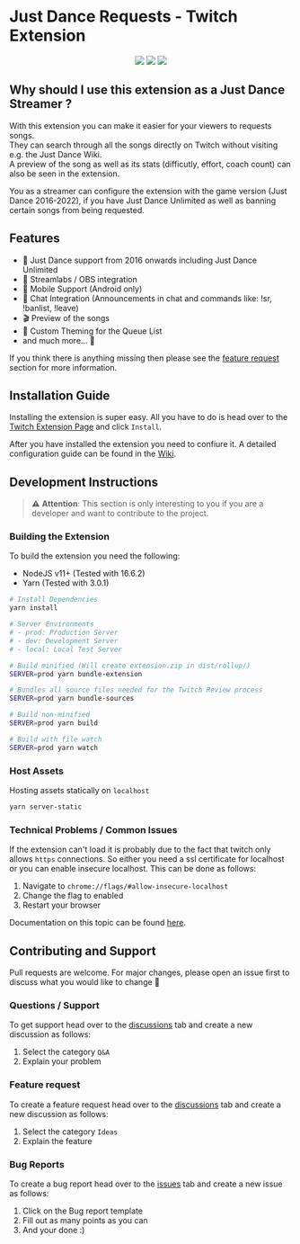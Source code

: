 # Just Dance Requests - Twitch Extension

<p align="center">
  <a href="https://twitter.com/JDR_Twitch" target="_blank"><img src="https://img.shields.io/badge/Twitter-1DA1F2?style=for-the-badge&logo=twitter&logoColor=white" /></a>
  <a href="https://status.tandashi.de/status" target="_blank"><img src="https://img.shields.io/badge/Server%20Status%20Page-6F4C5B?style=for-the-badge&logo=Statuspage&logoColor=white" /></a>
  <a href="https://dashboard.twitch.tv/extensions/nv9ue0u2753fk3n1n9ghrvd28e3r9v" target="_blank"><img src="https://img.shields.io/badge/Twitch%20Extension%20Page-9146FF?style=for-the-badge&logo=twitch&logoColor=white" /></a>
</p>

## Why should I use this extension as a Just Dance Streamer ?

With this extension you can make it easier for your viewers to requests songs.  
They can search through all the songs directly on Twitch without visiting e.g. the Just Dance Wiki.  
A preview of the song as well as its stats (difficutly, effort, coach count) can also be seen in the extension.

You as a streamer can configure the extension with the game version (Just Dance 2016-2022), if you have Just Dance Unlimited as well as banning certain songs from being requested.

## Features

- 💃 Just Dance support from 2016 onwards including Just Dance Unlimited
- 🎥 Streamlabs / OBS integration
- 📱 Mobile Support (Android only)
- 💬 Chat Integration (Announcements in chat and commands like: !sr, !banlist, !leave)
- 🎬 Preview of the songs
- 🎨 Custom Theming for the Queue List
- and much more... 🚀

If you think there is anything missing then please see the [feature request](#feature-request) section for more information.


## Installation Guide

Installing the extension is super easy. All you have to do is head over to the [Twitch Extension Page](https://dashboard.twitch.tv/extensions/nv9ue0u2753fk3n1n9ghrvd28e3r9v) and click `Install`.  

After you have installed the extension you need to confiure it. A detailed configuration guide can be found in the [Wiki](https://github.com/Tandashi/JDR-Twitch/wiki/Configuration-Guide).



## Development Instructions

>⚠️ **Attention**: This section is only interesting to you if you are a developer and want to contribute to the project.

### Building the Extension

To build the extension you need the following:

- NodeJS v11+ (Tested with 16.6.2)
- Yarn (Tested with 3.0.1)

```bash
# Install Dependencies
yarn install

# Server Environments
# - prod: Production Server
# - dev: Development Server
# - local: Local Test Server

# Build minified (Will create extension.zip in dist/rollup/)
SERVER=prod yarn bundle-extension

# Bundles all source files needed for the Twitch Review process
SERVER=prod yarn bundle-sources

# Build non-minified
SERVER=prod yarn build

# Build with file watch
SERVER=prod yarn watch
```

### Host Assets

Hosting assets statically on `localhost`

```bash
yarn server-static
```

### Technical Problems / Common Issues

If the extension can't load it is probably due to the fact that twitch only allows `https` connections. So either you need a ssl certificate for localhost or you can enable insecure localhost. This can be done as follows:

1. Navigate to `chrome://flags/#allow-insecure-localhost`
2. Change the flag to enabled
3. Restart your browser

Documentation on this topic can be found [here](https://dev.twitch.tv/docs/extensions#develop-your-extension).


## Contributing and Support

Pull requests are welcome. For major changes, please open an issue first to discuss what you would like to change 🙏

### Questions / Support

To get support head over to the [discussions](https://github.com/Tandashi/JDR-Twitch/discussions) tab and create a new discussion as follows:

1. Select the category `Q&A`
2. Explain your problem

### Feature request

To create a feature request head over to the [discussions](https://github.com/Tandashi/JDR-Twitch/discussions) tab and create a new discussion as follows:

1. Select the category `Ideas`
2. Explain the feature

### Bug Reports

To create a bug report head over to the [issues](https://github.com/Tandashi/JDR-Twitch/issues) tab and create a new issue as follows:

1. Click on the Bug report template
2. Fill out as many points as you can
3. And your done :)


